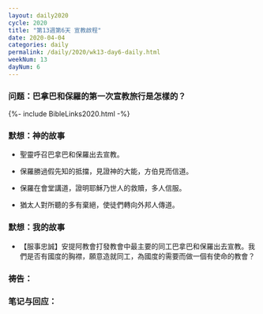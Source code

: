 ```yaml
---
layout: daily2020
cycle: 2020
title: "第13週第6天 宣教啟程"
date: 2020-04-04
categories: daily
permalink: /daily/2020/wk13-day6-daily.html
weekNum: 13
dayNum: 6
---
```


### 问题：巴拿巴和保羅的第一次宣教旅行是怎樣的？

{%- include BibleLinks2020.html -%}

### 默想：神的故事 
+ 聖靈呼召巴拿巴和保羅出去宣教。

+ 保羅勝過假先知的抵擋，見證神的大能，方伯見而信道。

+ 保羅在會堂講道，證明耶穌乃世人的救贖，多人信服。

+ 猶太人對所聽的多有棄絕，使徒們轉向外邦人傳道。

### 默想：我的故事
+ 【服事忠誠】安提阿教會打發教會中最主要的同工巴拿巴和保羅出去宣教。我們是否有國度的胸襟，願意造就同工，為國度的需要而做一個有使命的教會？

### 祷告：

### 笔记与回应：

